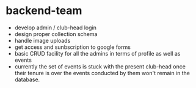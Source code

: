 # backend-team

- develop admin / club-head login
- design proper collection schema
- handle image uploads
- get access and sunbscription to google forms
- basic CRUD facility for all the admins in terms of profile as well as events
- currently the set of events is stuck with the present club-head once their tenure is over the events conducted by them won't remain in the database.
